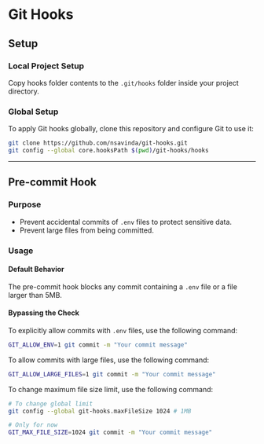 # Git Hooks 

## Setup

### Local Project Setup
Copy hooks folder contents to the `.git/hooks` folder inside your project directory.

### Global Setup
To apply Git hooks globally, clone this repository and configure Git to use it:
```bash
git clone https://github.com/nsavinda/git-hooks.git
git config --global core.hooksPath $(pwd)/git-hooks/hooks
```

---

## Pre-commit Hook

### Purpose
- Prevent accidental commits of `.env` files to protect sensitive data.
- Prevent large files from being committed.

### Usage

#### Default Behavior
The pre-commit hook blocks any commit containing a `.env` file or a file larger than 5MB.


#### Bypassing the Check
To explicitly allow commits with `.env` files, use the following command:
```bash
GIT_ALLOW_ENV=1 git commit -m "Your commit message"
```

To allow commits with large files, use the following command:
```bash
GIT_ALLOW_LARGE_FILES=1 git commit -m "Your commit message"
```
To change maximum file size limit, use the following command:
```bash
# To change global limit
git config --global git-hooks.maxFileSize 1024 # 1MB

# Only for now
GIT_MAX_FILE_SIZE=1024 git commit -m "Your commit message"
```

